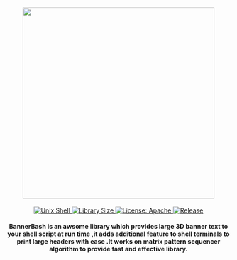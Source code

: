 <h2 align="center"> <img src="https://github.com/vivekverma007/BannerBash/blob/master/preview/app_repo_title.PNG" width="432" /> </h2>

<p align="center">
	
<a href="https://www.google.com/search?q=web">
    <img src="https://img.shields.io/badge/Platform-Unix Shell-yellow.svg?color=41607A"
      alt="Unix Shell" />
  </a>
  	
  <a href="https://github.com/vivekverma007/BannerBash">
    <img src="https://img.shields.io/github/repo-size/vivekverma007/BannerBash.svg?color=orange"
      alt="Library Size" />
  </a>
  	<a href="https://github.com/vivekverma007/BannerBash/blob/master/LICENSE">
    <img src="https://img.shields.io/github/license/vivekverma007/BannerBash.svg?color=blue"
      alt="License: Apache" />
  </a>
  	<a href="https://github.com/vivekverma007/BannerBash">
    <img src="https://img.shields.io/badge/Release-v1.0-darklime.svg?style=flat"
      alt="Release" />
  </a>
  
  
</p>


<h4 align="center">BannerBash is an awsome library which provides large 3D banner text to your shell script at run time ,it adds additional feature to shell terminals to print large headers with ease .It works on matrix pattern sequencer algorithm to provide fast and effective library.</h4>

